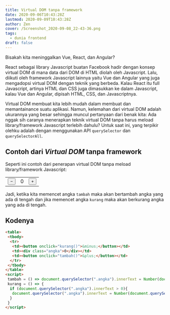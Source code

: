 ```yaml
---
title: Virtual DOM tanpa framework
date: 2020-09-06T10:43:28Z
lastmod: 2020-09-09T10:43:28Z
author: Zen
cover: /Screenshot_2020-09-08_22-43-36.png
tags:
  - dunia frontend
draft: false
---
```


Bisakah kita meninggalkan Vue, React, dan Angular?

<!--more-->

React sebagai library Javascript buatan Facebook hadir dengan konsep virtual DOM di mana data dari DOM di HTML diolah oleh Javascript. Lalu, diikuti oleh framework Javascript lainnya yaitu Vue dan Angular yang juga mengadopsi virtual DOM dengan teknik yang berbeda. Kalau React itu full Javascript, artinya HTML dan CSS juga dimasukkan ke dalam Javascript, kalau Vue dan Angular, dipisah HTML, CSS, dan Javascriptnya.

Virtual DOM membuat kita lebih mudah dalam membuat dan memantainance suatu aplikasi. Namun, kelemahan dari virtual DOM adalah ukurannya yang besar sehingga muncul pertanyaan dari benak kita: Ada nggak sih caranya menerapkan teknik virtual DOM tanpa harus meload library/framework Javascript terlebih dahulu? Untuk saat ini, yang terpikir olehku adalah dengan menggunakan API `querySelector` dan `querySelectorAll`.

## Contoh dari _Virtual DOM_ tanpa framework

Seperti ini contoh dari penerapan virtual DOM tanpa meload library/framework Javascript:

<table>
 <tbody>
  <tr>
   <td><button onclick="kurang()">&minus;</button></td>
   <td><div class="angka">0</div></td>
   <td><button onclick="tambah()">&plus;</button></td>
  </tr>
 </tbody>
</table>
<script>
 tambah = () => document.querySelector(".angka").innerText = Number(document.querySelector(".angka").innerText) + 1
 kurang = () => {
  if (document.querySelector(".angka").innerText > 0){
   document.querySelector(".angka").innerText = Number(document.querySelector(".angka").innerText - 1)
  }
 }
</script>

Jadi, ketika kita memencet angka `tambah` maka akan bertambah angka yang ada di tengah dan jika memencet angka `kurang` maka akan berkurang angka yang ada di tengah.

## Kodenya

```html
<table>
 <tbody>
  <tr>
   <td><button onclick="kurang()">&minus;</button></td>
   <td><div class="angka">0</div></td>
   <td><button onclick="tambah()">&plus;</button></td>
  </tr>
 </tbody>
</table>
<script>
 tambah = () => document.querySelector(".angka").innerText = Number(document.querySelector(".angka").innerText) + 1
 kurang = () => {
  if (document.querySelector(".angka").innerText > 0){
   document.querySelector(".angka").innerText = Number(document.querySelector(".angka").innerText - 1)
  }
 }
</script>
```